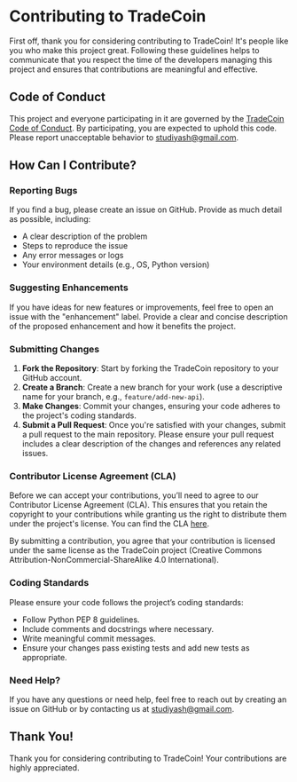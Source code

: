 # Contributing to TradeCoin

First off, thank you for considering contributing to TradeCoin! It's people like you who make this project great. Following these guidelines helps to communicate that you respect the time of the developers managing this project and ensures that contributions are meaningful and effective.

## Code of Conduct

This project and everyone participating in it are governed by the [TradeCoin Code of Conduct](https://github.com/StudiYash/TradeCoin/blob/main/CODE_OF_CONDUCT.md). By participating, you are expected to uphold this code. Please report unacceptable behavior to [studiyash@gmail.com](mailto:studiyash@gmail.com).

## How Can I Contribute?

### Reporting Bugs

If you find a bug, please create an issue on GitHub. Provide as much detail as possible, including:
- A clear description of the problem
- Steps to reproduce the issue
- Any error messages or logs
- Your environment details (e.g., OS, Python version)

### Suggesting Enhancements

If you have ideas for new features or improvements, feel free to open an issue with the "enhancement" label. Provide a clear and concise description of the proposed enhancement and how it benefits the project.

### Submitting Changes

1. **Fork the Repository**: Start by forking the TradeCoin repository to your GitHub account.
2. **Create a Branch**: Create a new branch for your work (use a descriptive name for your branch, e.g., `feature/add-new-api`).
3. **Make Changes**: Commit your changes, ensuring your code adheres to the project's coding standards.
4. **Submit a Pull Request**: Once you're satisfied with your changes, submit a pull request to the main repository. Please ensure your pull request includes a clear description of the changes and references any related issues.

### Contributor License Agreement (CLA)

Before we can accept your contributions, you’ll need to agree to our Contributor License Agreement (CLA). This ensures that you retain the copyright to your contributions while granting us the right to distribute them under the project's license. You can find the CLA [here](https://github.com/StudiYash/TradeCoin/blob/main/CLA.md).

By submitting a contribution, you agree that your contribution is licensed under the same license as the TradeCoin project (Creative Commons Attribution-NonCommercial-ShareAlike 4.0 International).

### Coding Standards

Please ensure your code follows the project’s coding standards:
- Follow Python PEP 8 guidelines.
- Include comments and docstrings where necessary.
- Write meaningful commit messages.
- Ensure your changes pass existing tests and add new tests as appropriate.

### Need Help?

If you have any questions or need help, feel free to reach out by creating an issue on GitHub or by contacting us at [studiyash@gmail.com](mailto:studiyash@gmail.com).

## Thank You!

Thank you for considering contributing to TradeCoin! Your contributions are highly appreciated.
